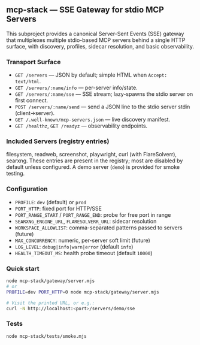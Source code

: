 ## mcp-stack — SSE Gateway for stdio MCP Servers

This subproject provides a canonical Server-Sent Events (SSE) gateway that
multiplexes multiple stdio-based MCP servers behind a single HTTP surface, with
discovery, profiles, sidecar resolution, and basic observability.

### Transport Surface

- `GET /servers` — JSON by default; simple HTML when `Accept: text/html`.
- `GET /servers/:name/info` — per-server info/state.
- `GET /servers/:name/sse` — SSE stream; lazy-spawns the stdio server on first
  connect.
- `POST /servers/:name/send` — send a JSON line to the stdio server stdin
  (client→server).
- `GET /.well-known/mcp-servers.json` — live discovery manifest.
- `GET /healthz`, `GET /readyz` — observability endpoints.

### Included Servers (registry entries)

filesystem, readweb, screenshot, playwright, curl (with FlareSolverr), searxng.
These entries are present in the registry; most are disabled by default unless
configured. A demo server (`demo`) is provided for smoke testing.

### Configuration

- `PROFILE`: `dev` (default) or `prod`
- `PORT_HTTP`: fixed port for HTTP/SSE
- `PORT_RANGE_START` / `PORT_RANGE_END`: probe for free port in range
- `SEARXNG_ENGINE_URL`, `FLARESOLVERR_URL`: sidecar resolution
- `WORKSPACE_ALLOWLIST`: comma-separated patterns passed to servers (future)
- `MAX_CONCURRENCY`: numeric, per-server soft limit (future)
- `LOG_LEVEL`: `debug|info|warn|error` (default `info`)
- `HEALTH_TIMEOUT_MS`: health probe timeout (default `10000`)

### Quick start

```bash
node mcp-stack/gateway/server.mjs
# or
PROFILE=dev PORT_HTTP=0 node mcp-stack/gateway/server.mjs

# Visit the printed URL, or e.g.:
curl -N http://localhost:<port>/servers/demo/sse
```

### Tests

```bash
node mcp-stack/tests/smoke.mjs
```
